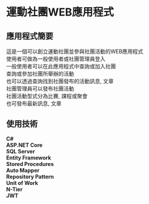 # 運動社團WEB應用程式
  
## 應用程式簡要
這是一個可以創立運動社團並參與社團活動的WEB應用程式  
使用者可做為一般使用者或社團管理員登入  
一般使用者可以在此應用程式中查詢或加入社團  
查詢或參加社團所舉辦的活動  
也可以透過查詢找到社團發布的活動訊息, 文章  
社團管理員可以發布社團活動  
社團活動型式分為比賽, 課程或聚會  
也可發布最新訊息, 文章  
  
## 使用技術  
**C#  
ASP.NET Core  
SQL Server  
Entity Framework  
Stored Procedures  
Auto Mapper  
Repository Pattern  
Unit of Work  
N-Tier  
JWT**  
